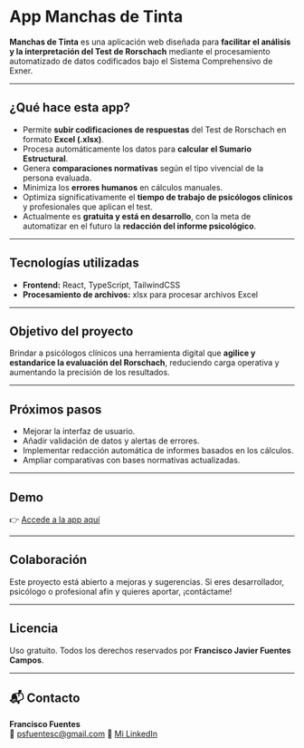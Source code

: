 # App Manchas de Tinta

**Manchas de Tinta** es una aplicación web diseñada para **facilitar el análisis y la interpretación del Test de Rorschach** mediante el procesamiento automatizado de datos codificados bajo el Sistema Comprehensivo de Exner.

---

## **¿Qué hace esta app?**

- Permite **subir codificaciones de respuestas** del Test de Rorschach en formato **Excel (.xlsx)**.
- Procesa automáticamente los datos para **calcular el Sumario Estructural**.
- Genera **comparaciones normativas** según el tipo vivencial de la persona evaluada.
- Minimiza los **errores humanos** en cálculos manuales.
- Optimiza significativamente el **tiempo de trabajo de psicólogos clínicos** y profesionales que aplican el test.
- Actualmente es **gratuita y está en desarrollo**, con la meta de automatizar en el futuro la **redacción del informe psicológico**.

---

## **Tecnologías utilizadas**

- **Frontend:** React, TypeScript, TailwindCSS
- **Procesamiento de archivos:** xlsx para procesar archivos Excel

---

## **Objetivo del proyecto**

Brindar a psicólogos clínicos una herramienta digital que **agilice y estandarice la evaluación del Rorschach**, reduciendo carga operativa y aumentando la precisión de los resultados.

---

## **Próximos pasos**

- Mejorar la interfaz de usuario.
- Añadir validación de datos y alertas de errores.
- Implementar redacción automática de informes basados en los cálculos.
- Ampliar comparativas con bases normativas actualizadas.

---

## **Demo**

👉 [Accede a la app aquí](https://app.manchasdetinta.net/)

---

## **Colaboración**

Este proyecto está abierto a mejoras y sugerencias. Si eres desarrollador, psicólogo o profesional afín y quieres aportar, ¡contáctame!

---

## **Licencia**

Uso gratuito. Todos los derechos reservados por **Francisco Javier Fuentes Campos**.

---

## 📬 **Contacto**

**Francisco Fuentes**  
📧 psfuentesc@gmail.com
🔗 [Mi LinkedIn](https://www.linkedin.com/in/frafuentes/)
